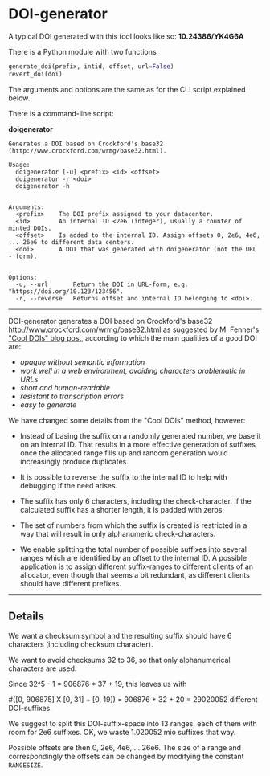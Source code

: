 # DOI-generator

A typical DOI generated with this tool looks like so: **10.24386/YK4G6A**

There is a Python module with two functions

```python
generate_doi(prefix, intid, offset, url=False)
revert_doi(doi)
```

The arguments and options are the same as for the CLI script explained below.


There is a command-line script:

**doigenerator**

	Generates a DOI based on Crockford's base32
	(http://www.crockford.com/wrmg/base32.html).

	Usage:
	  doigenerator [-u] <prefix> <id> <offset>
	  doigenerator -r <doi>
	  doigenerator -h


	Arguments:
	  <prefix>    The DOI prefix assigned to your datacenter.
	  <id>        An internal ID <2e6 (integer), usually a counter of minted DOIs.
	  <offset>    Is added to the internal ID. Assign offsets 0, 2e6, 4e6, ... 26e6 to different data centers.
	  <doi>       A DOI that was generated with doigenerator (not the URL - form).


	Options:
	  -u, --url       Return the DOI in URL-form, e.g. "https://doi.org/10.123/123456".
	  -r, --reverse   Returns offset and internal ID belonging to <doi>.


----

DOI-generator generates a DOI based on Crockford's base32 http://www.crockford.com/wrmg/base32.html as suggested by M. Fenner's ["Cool DOIs" blog post](https://doi.org/10.5438/55e5-t5c0), according to which the main qualities of a good DOI are:

+ *opaque without semantic information*
+ *work well in a web environment, avoiding characters problematic in URLs*
+ *short and human-readable*
+ *resistant to transcription errors*
+ *easy to generate*

We have changed some details from the "Cool DOIs" method, however:

* Instead of basing the suffix on a randomly generated number, we base
  it on an internal ID. That results in a more effective generation of
  suffixes once the allocated range fills up and random generation
  would increasingly produce duplicates.

* It is possible to reverse the suffix to the internal ID to help with
  debugging if the need arises.

* The suffix has only 6 characters, including the check-character. If
  the calculated suffix has a shorter length, it is padded with zeros.

* The set of numbers from which the suffix is created is restricted in
  a way that will result in only alphanumeric check-characters.

* We enable splitting the total number of possible suffixes into
  several ranges which are identified by an offset to the internal
  ID. A possible application is to assign different suffix-ranges to
  different clients of an allocator, even though that seems a bit
  redundant, as different clients should have different prefixes.

----

## Details

We want a checksum symbol and the resulting suffix should have 6
characters (including checksum character).

We want to avoid checksums 32 to 36, so that only alphanumerical
characters are used.

Since 32^5 - 1 =  906876 * 37 + 19, this leaves us with

\#([0, 906875] X [0, 31] + [0, 19])
= 906876 * 32 + 20 = 29020052 different DOI-suffixes.

We suggest to split this DOI-suffix-space into 13 ranges, each of them
with room for 2e6 suffixes. OK, we waste 1.020052 mio suffixes that way.

Possible offsets are then 0, 2e6, 4e6, ... 26e6. The size of a range and
correspondingly the offsets can be changed by modifying the constant `RANGESIZE`.



